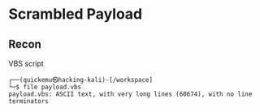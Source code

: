 # Scrambled Payload

## Recon

VBS script

```plaintext
┌──(quickemu㉿hacking-kali)-[/workspace]
└─$ file payload.vbs               
payload.vbs: ASCII text, with very long lines (60674), with no line terminators
```
